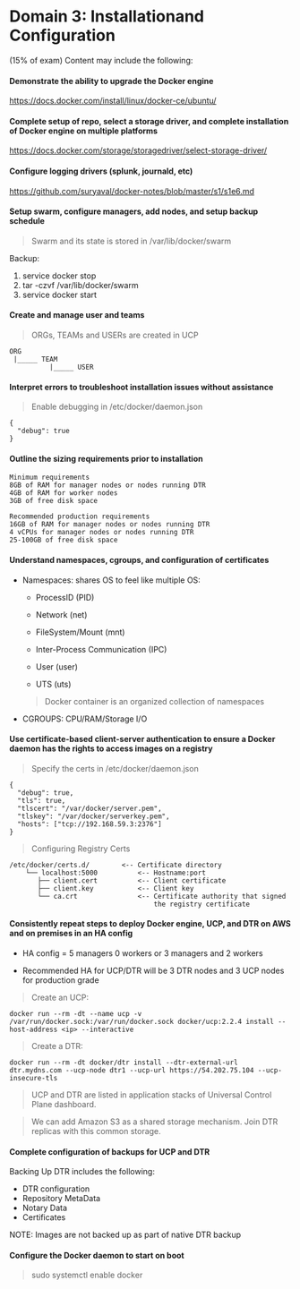 # Domain​ ​3:​ ​Installation​ ​and​ ​Configuration
(15%​ ​of​ ​exam) Content may include the following:
#### Demonstrate the ability to upgrade the Docker engine

https://docs.docker.com/install/linux/docker-ce/ubuntu/

#### Complete setup of repo, select a storage driver, and complete installation of Docker engine on multiple platforms

https://docs.docker.com/storage/storagedriver/select-storage-driver/

#### Configure logging drivers (splunk, journald, etc)

https://github.com/suryaval/docker-notes/blob/master/s1/s1e6.md

#### Setup swarm, configure managers, add nodes, and setup backup schedule

>   Swarm and its state is stored in /var/lib/docker/swarm

Backup:
1.  service docker stop
2.  tar -czvf /var/lib/docker/swarm
3.  service docker start
#### Create and manage user and teams

>   ORGs, TEAMs and USERs are created in UCP

```
ORG
 |_____ TEAM
          |_____ USER
```

#### Interpret errors to troubleshoot installation issues without assistance

>   Enable debugging in /etc/docker/daemon.json

```
{
  "debug": true
}
```
#### Outline the sizing requirements prior to installation
```
Minimum requirements
8GB of RAM for manager nodes or nodes running DTR
4GB of RAM for worker nodes
3GB of free disk space

Recommended production requirements
16GB of RAM for manager nodes or nodes running DTR
4 vCPUs for manager nodes or nodes running DTR
25-100GB of free disk space
```
#### Understand namespaces, cgroups, and configuration of certificates

*   Namespaces: shares OS to feel like multiple OS:

    *   ProcessID (PID)

    *   Network (net)

    *   FileSystem/Mount (mnt)

    *   Inter-Process Communication (IPC)

    *   User (user)

    *   UTS (uts)

    >   Docker container is an organized collection of namespaces

*   CGROUPS: CPU/RAM/Storage I/O

#### Use certificate-based client-server authentication to ensure a Docker daemon has the rights to access images on a registry

>   Specify the certs in /etc/docker/daemon.json

```
{
  "debug": true,
  "tls": true,
  "tlscert": "/var/docker/server.pem",
  "tlskey": "/var/docker/serverkey.pem",
  "hosts": ["tcp://192.168.59.3:2376"]
}
```

>   Configuring Registry Certs

```
/etc/docker/certs.d/        <-- Certificate directory
    └── localhost:5000          <-- Hostname:port
       ├── client.cert          <-- Client certificate
       ├── client.key           <-- Client key
       └── ca.crt               <-- Certificate authority that signed
                                    the registry certificate
```

#### Consistently repeat steps to deploy Docker engine, UCP, and DTR on AWS and on premises in an HA config

* HA config = 5 managers 0 workers or 3 managers and 2 workers

* Recommended HA for UCP/DTR will be 3 DTR nodes and 3 UCP nodes for production grade

>   Create an UCP:

`docker run --rm -dt --name ucp -v /var/run/docker.sock:/var/run/docker.sock docker/ucp:2.2.4 install --host-address <ip> --interactive`

>  Create a DTR:

`docker run --rm -dt docker/dtr install --dtr-external-url dtr.mydns.com --ucp-node dtr1 --ucp-url https://54.202.75.104 --ucp-insecure-tls`

> UCP and DTR are listed in application stacks of Universal Control Plane dashboard.

> We can add Amazon S3 as a shared storage mechanism. Join DTR replicas with this common storage.

#### Complete configuration of backups for UCP and DTR

Backing Up DTR includes the following:
*   DTR configuration
*   Repository MetaData
*   Notary Data
*   Certificates

NOTE: Images are not backed up as part of native DTR backup   

#### Configure the Docker daemon to start on boot

>   sudo systemctl enable docker
